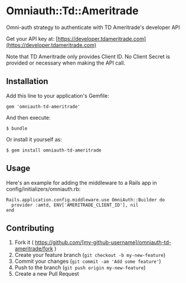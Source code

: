 # Omniauth::Td::Ameritrade

Omni-auth strategy to authenticate with TD Ameritrade's developer API

Get your API key at: [https://developer.tdameritrade.com](https://developer.tdameritrade.com)

Note that TD Ameritrade only provides Client ID. 
No Client Secret is provided or necessary when making the API call. 

## Installation

Add this line to your application's Gemfile:

    gem 'omniauth-td-ameritrade'

And then execute:

    $ bundle

Or install it yourself as:

    $ gem install omniauth-td-ameritrade

## Usage

Here's an example for adding the middleware to a Rails app in config/initializers/omniauth.rb:

```
Rails.application.config.middleware.use OmniAuth::Builder do
  provider :amtd, ENV['AMERITRADE_CLIENT_ID'], nil
end
```

## Contributing

1. Fork it ( https://github.com/[my-github-username]/omniauth-td-ameritrade/fork )
2. Create your feature branch (`git checkout -b my-new-feature`)
3. Commit your changes (`git commit -am 'Add some feature'`)
4. Push to the branch (`git push origin my-new-feature`)
5. Create a new Pull Request
